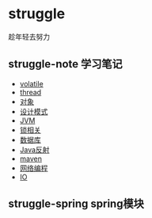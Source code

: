 # struggle

趁年轻去努力
## struggle-note 学习笔记

[//]: # (### gitee)

[//]: # (- [volatile]&#40;https://gitee.com/BuZhouDiao/struggle/blob/master/struggle-note/src/main/java/com/struggle/volatileTest/volatile.md&#41;)

[//]: # (- [thread]&#40;https://gitee.com/BuZhouDiao/struggle/blob/master/struggle-note/src/main/java/com/struggle/thread/thread.md&#41;)

[//]: # (- [对象]&#40;https://gitee.com/BuZhouDiao/struggle/blob/master/struggle-note/src/main/java/com/struggle/object/object.md&#41;)

[//]: # (- [设计模式]&#40;https://gitee.com/BuZhouDiao/struggle/blob/master/struggle-note/src/main/java/com/struggle/design/design.md&#41;)

[//]: # (- [JVM]&#40;https://gitee.com/BuZhouDiao/struggle/blob/master/struggle-note/src/main/java/com/struggle/memory/memory.md&#41;)

[//]: # (- [锁相关]&#40;https://gitee.com/BuZhouDiao/struggle/blob/master/struggle-note/src/main/java/com/struggle/thread/锁.MD&#41;)

[//]: # (- [数据库]&#40;https://gitee.com/BuZhouDiao/struggle/blob/master/struggle-note/src/main/java/com/struggle/database/normal.md&#41;)

[//]: # (- [Java反射]&#40;https://gitee.com/BuZhouDiao/struggle/blob/master/struggle-note/src/main/java/com/struggle/reflection/reflection.md&#41;)

[//]: # (- [maven]&#40;https://gitee.com/BuZhouDiao/struggle/blob/master/struggle-note/src/main/java/com/struggle/maven/maven.md&#41;)

- [volatile](https://github.com/gavin9508/struggle/blob/master/struggle-note/src/main/java/com/struggle/volatileTest/volatile.md)
- [thread](https://github.com/gavin9508/struggle/blob/master/struggle-note/src/main/java/com/struggle/thread/thread.md)
- [对象](https://github.com/gavin9508/struggle/blob/master/struggle-note/src/main/java/com/struggle/object/object.md)
- [设计模式](https://github.com/gavin9508/struggle/blob/master/struggle-note/src/main/java/com/struggle/design/design.md)
- [JVM](https://github.com/gavin9508/struggle/blob/master/struggle-note/src/main/java/com/struggle/memory/memory.md)
- [锁相关](https://github.com/gavin9508/struggle/blob/master/struggle-note/src/main/java/com/struggle/thread/锁.MD)
- [数据库](https://github.com/gavin9508/struggle/blob/master/struggle-note/src/main/java/com/struggle/database/normal.md)
- [Java反射](https://github.com/gavin9508/struggle/blob/master/struggle-note/src/main/java/com/struggle/reflection/reflection.md)
- [maven](https://github.com/gavin9508/struggle/blob/master/struggle-note/src/main/java/com/struggle/maven/maven.md)
- [网络编程](https://github.com/gavin9508/struggle/blob/master/struggle-note/src/main/java/com/struggle/network/network.md)
- [IO](https://github.com/gavin9508/struggle/blob/master/struggle-note/src/main/java/com/struggle/io/io.md)
## struggle-spring spring模块
